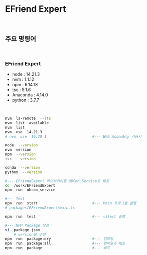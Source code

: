 # EFriend Expert

​      

## 주요 명령어

​    

### EFriend Expert

- node : 14.21.3
- nvm : 1.1.12
- npm : 6.14.18
- tsc : 5.1.6
- Anaconda : 4.14.0
- python : 3.7.7

​    

```bash
nvm  ls-remote  --lts 
nvm  list  available
nvm  list
nvm  use  14.21.3
# nvm  use  16.20.1                     #--- Web Assembly 사용시

node  --version
nvm  version
npm  --version
tsc  --version

conda  --version
python  --version

#--- EFriendExpert 라이브러리를 OBCon_Service로 배포
cd  /work/EFriendExpert
npm  run  obcon_service

#--- Test
npm  run  start                         #--- Main 프로그램 실행
# packages/EFriendExpert/main.ts

npm  run  test                          #--- vitest 실행

#--- NPM Package 생성
vi  package.json
    # version을 수정
npm  run  package:dry                   #--- 컴파일
npm  run  package:all                   #--- 컴파일과 배포
npm  run  package                       #--- 배포
```

​    
